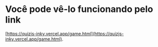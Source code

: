 # Você pode vê-lo funcionando pelo link 

[https://quizjs-inky.vercel.app/game.html](https://quizjs-inky.vercel.app/game.html).
